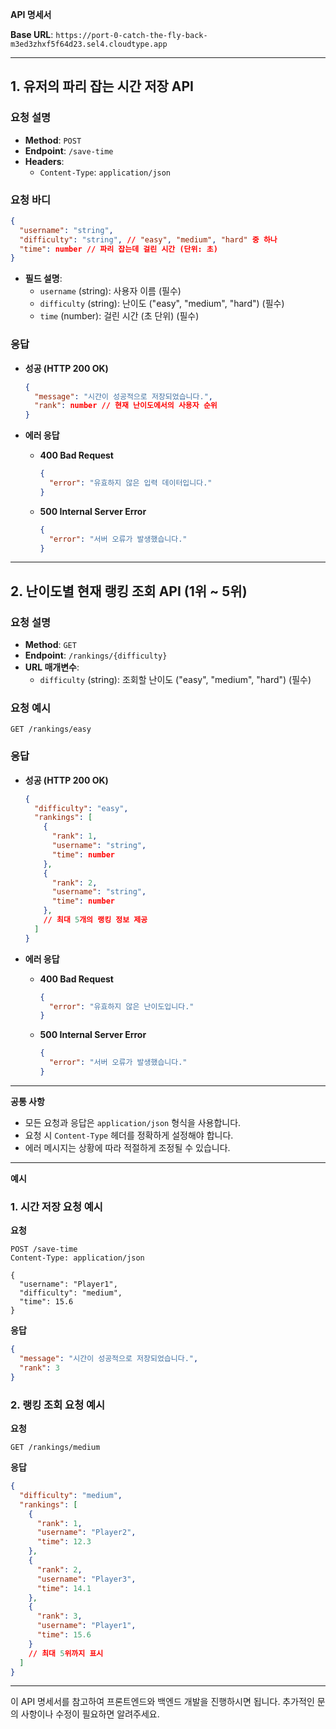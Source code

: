 **API 명세서**

**Base URL**: `https://port-0-catch-the-fly-back-m3ed3zhxf5f64d23.sel4.cloudtype.app`

---

## 1. 유저의 파리 잡는 시간 저장 API

### 요청 설명

- **Method**: `POST`
- **Endpoint**: `/save-time`
- **Headers**:
  - `Content-Type`: `application/json`

### 요청 바디

```json
{
  "username": "string",
  "difficulty": "string", // "easy", "medium", "hard" 중 하나
  "time": number // 파리 잡는데 걸린 시간 (단위: 초)
}
```

- **필드 설명**:
  - `username` (string): 사용자 이름 (필수)
  - `difficulty` (string): 난이도 ("easy", "medium", "hard") (필수)
  - `time` (number): 걸린 시간 (초 단위) (필수)

### 응답

- **성공 (HTTP 200 OK)**

  ```json
  {
    "message": "시간이 성공적으로 저장되었습니다.",
    "rank": number // 현재 난이도에서의 사용자 순위
  }
  ```

- **에러 응답**

  - **400 Bad Request**

    ```json
    {
      "error": "유효하지 않은 입력 데이터입니다."
    }
    ```

  - **500 Internal Server Error**

    ```json
    {
      "error": "서버 오류가 발생했습니다."
    }
    ```

---

## 2. 난이도별 현재 랭킹 조회 API (1위 ~ 5위)

### 요청 설명

- **Method**: `GET`
- **Endpoint**: `/rankings/{difficulty}`
- **URL 매개변수**:
  - `difficulty` (string): 조회할 난이도 ("easy", "medium", "hard") (필수)

### 요청 예시

```
GET /rankings/easy
```

### 응답

- **성공 (HTTP 200 OK)**

  ```json
  {
    "difficulty": "easy",
    "rankings": [
      {
        "rank": 1,
        "username": "string",
        "time": number
      },
      {
        "rank": 2,
        "username": "string",
        "time": number
      },
      // 최대 5개의 랭킹 정보 제공
    ]
  }
  ```

- **에러 응답**

  - **400 Bad Request**

    ```json
    {
      "error": "유효하지 않은 난이도입니다."
    }
    ```

  - **500 Internal Server Error**

    ```json
    {
      "error": "서버 오류가 발생했습니다."
    }
    ```

---

**공통 사항**

- 모든 요청과 응답은 `application/json` 형식을 사용합니다.
- 요청 시 `Content-Type` 헤더를 정확하게 설정해야 합니다.
- 에러 메시지는 상황에 따라 적절하게 조정될 수 있습니다.

---

**예시**

### 1. 시간 저장 요청 예시

**요청**

```
POST /save-time
Content-Type: application/json

{
  "username": "Player1",
  "difficulty": "medium",
  "time": 15.6
}
```

**응답**

```json
{
  "message": "시간이 성공적으로 저장되었습니다.",
  "rank": 3
}
```

### 2. 랭킹 조회 요청 예시

**요청**

```
GET /rankings/medium
```

**응답**

```json
{
  "difficulty": "medium",
  "rankings": [
    {
      "rank": 1,
      "username": "Player2",
      "time": 12.3
    },
    {
      "rank": 2,
      "username": "Player3",
      "time": 14.1
    },
    {
      "rank": 3,
      "username": "Player1",
      "time": 15.6
    }
    // 최대 5위까지 표시
  ]
}
```

---

이 API 명세서를 참고하여 프론트엔드와 백엔드 개발을 진행하시면 됩니다. 추가적인 문의 사항이나 수정이 필요하면 알려주세요.